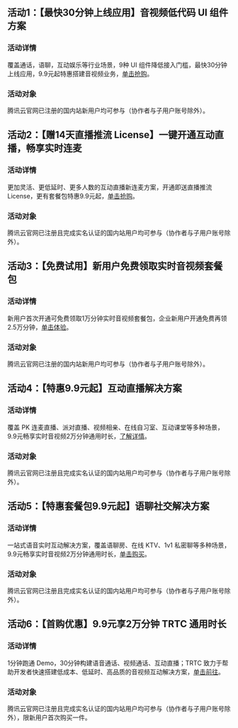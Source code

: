 ## 活动1：【最快30分钟上线应用】音视频低代码 UI 组件方案
### 活动详情
覆盖通话，语聊，互动娱乐等行业场景，9种 UI 组件降低接入门槛，最快30分钟上线应用，9.9元起特惠搭建音视频业务，[单击抢购](https://cloud.tencent.com/act/pro/video_aPaaS?from=16890)。

### 活动对象
腾讯云官网已注册的国内站新用户均可参与（协作者与子用户账号除外）。

## 活动2：【赠14天直播推流 License】一键开通互动直播，畅享实时连麦
### 活动详情
更加灵活、更低延时、更多人数的互动直播新连麦方案，开通即送直播推流 License，更有套餐包特惠9.9元起，[单击抢购](https://cloud.tencent.com/act/pro/RT-cube?from=16904)。

### 活动对象
腾讯云官网已注册且完成实名认证的国内站用户均可参与（协作者与子用户账号除外）。



## 活动3：【免费试用】新用户免费领取实时音视频套餐包
### 活动详情
新用户首次开通可免费领取1万分钟实时音视频套餐包，企业新用户开通免费再领2.5万分钟，[单击体验](https://cloud.tencent.com/act/pro/video_freetrial?from=14867)。

### 活动对象
腾讯云官网已注册的国内站新用户均可参与（协作者与子用户账号除外）。

## 活动4：【特惠9.9元起】互动直播解决方案
### 活动详情
覆盖 PK 连麦直播、派对直播、视频相亲、在线自习室、互动课堂等多种场景，9.9元畅享实时音视频2万分钟通用时长，[了解详情](https://cloud.tencent.com/act/pro/ilvb?from=16648)。

### 活动对象
腾讯云官网已注册且完成实名认证的国内站用户均可参与（协作者与子用户账号除外）。

## 活动5：【特惠套餐包9.9元起】语聊社交解决方案
### 活动详情
一站式语音实时互动解决方案，覆盖语聊房、在线 KTV、1v1 私密聊等多种场景，9.9元畅享实时音视频2万分钟通用时长，[单击购买](https://cloud.tencent.com/act/pro/audio_chat?from=15162)。
### 活动对象
腾讯云官网已注册且完成实名认证的国内站用户均可参与（协作者与子用户账号除外）。

## 活动6：【首购优惠】9.9元享2万分钟 TRTC 通用时长
### 活动详情
1分钟跑通 Demo，30分钟构建语音通话、视频通话、互动直播；TRTC 致力于帮助开发者快速搭建低成本、低延时、高品质的音视频互动解决方案，[单击前往](https://cloud.tencent.com/act/pro/trtccx?from=14556)。
### 活动对象
腾讯云官网已注册且完成实名认证的国内站用户均可参与（协作者与子用户账号除外），限新用户首次购买一件。

